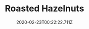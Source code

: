 ---
templateKey: blog-post
featuredpost: false
date: 2020-02-23T00:22:22.711Z
title: Roasted Hazelnuts
description: The roasting process creates a rich forest flavor. 
type: cooking
sellPrice: 270
energy: 175
health: 78
featuredimage: /img/Roasted_Hazelnuts.png
tags:
  - Hazelnut
  - edible
---